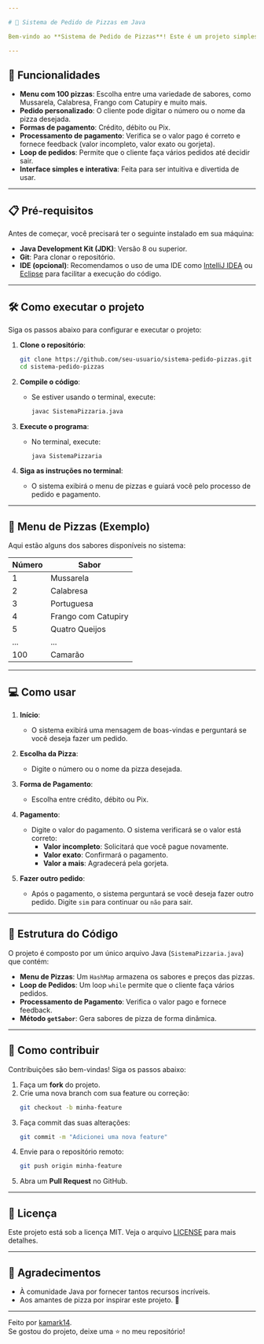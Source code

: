 ```yaml
---

# 🍕 Sistema de Pedido de Pizzas em Java

Bem-vindo ao **Sistema de Pedido de Pizzas**! Este é um projeto simples em Java que simula um sistema de pedidos de pizzas, onde os clientes podem escolher entre 100 sabores de pizza, selecionar a forma de pagamento e efetuar o pagamento. O sistema é interativo e fácil de usar, perfeito para praticar conceitos de programação em Java.

---
```


## 🚀 Funcionalidades

- **Menu com 100 pizzas**: Escolha entre uma variedade de sabores, como Mussarela, Calabresa, Frango com Catupiry e muito mais.
- **Pedido personalizado**: O cliente pode digitar o número ou o nome da pizza desejada.
- **Formas de pagamento**: Crédito, débito ou Pix.
- **Processamento de pagamento**: Verifica se o valor pago é correto e fornece feedback (valor incompleto, valor exato ou gorjeta).
- **Loop de pedidos**: Permite que o cliente faça vários pedidos até decidir sair.
- **Interface simples e interativa**: Feita para ser intuitiva e divertida de usar.

---

## 📋 Pré-requisitos

Antes de começar, você precisará ter o seguinte instalado em sua máquina:

- **Java Development Kit (JDK)**: Versão 8 ou superior.
- **Git**: Para clonar o repositório.
- **IDE (opcional)**: Recomendamos o uso de uma IDE como [IntelliJ IDEA](https://www.jetbrains.com/idea/) ou [Eclipse](https://www.eclipse.org/) para facilitar a execução do código.

---

## 🛠️ Como executar o projeto

Siga os passos abaixo para configurar e executar o projeto:

1. **Clone o repositório**:
   ```bash
   git clone https://github.com/seu-usuario/sistema-pedido-pizzas.git
   cd sistema-pedido-pizzas
   ```

2. **Compile o código**:
   - Se estiver usando o terminal, execute:
     ```bash
     javac SistemaPizzaria.java
     ```

3. **Execute o programa**:
   - No terminal, execute:
     ```bash
     java SistemaPizzaria
     ```

4. **Siga as instruções no terminal**:
   - O sistema exibirá o menu de pizzas e guiará você pelo processo de pedido e pagamento.

---

## 🍴 Menu de Pizzas (Exemplo)

Aqui estão alguns dos sabores disponíveis no sistema:

| Número | Sabor               |
|--------|---------------------|
| 1      | Mussarela           |
| 2      | Calabresa           |
| 3      | Portuguesa          |
| 4      | Frango com Catupiry |
| 5      | Quatro Queijos      |
| ...    | ...                 |
| 100    | Camarão             |

---

## 💻 Como usar

1. **Início**:
   - O sistema exibirá uma mensagem de boas-vindas e perguntará se você deseja fazer um pedido.

2. **Escolha da Pizza**:
   - Digite o número ou o nome da pizza desejada.

3. **Forma de Pagamento**:
   - Escolha entre crédito, débito ou Pix.

4. **Pagamento**:
   - Digite o valor do pagamento. O sistema verificará se o valor está correto:
     - **Valor incompleto**: Solicitará que você pague novamente.
     - **Valor exato**: Confirmará o pagamento.
     - **Valor a mais**: Agradecerá pela gorjeta.

5. **Fazer outro pedido**:
   - Após o pagamento, o sistema perguntará se você deseja fazer outro pedido. Digite `sim` para continuar ou `não` para sair.

---

## 🧩 Estrutura do Código

O projeto é composto por um único arquivo Java (`SistemaPizzaria.java`) que contém:

- **Menu de Pizzas**: Um `HashMap` armazena os sabores e preços das pizzas.
- **Loop de Pedidos**: Um loop `while` permite que o cliente faça vários pedidos.
- **Processamento de Pagamento**: Verifica o valor pago e fornece feedback.
- **Método `getSabor`**: Gera sabores de pizza de forma dinâmica.

---

## 🤝 Como contribuir

Contribuições são bem-vindas! Siga os passos abaixo:

1. Faça um **fork** do projeto.
2. Crie uma nova branch com sua feature ou correção:
   ```bash
   git checkout -b minha-feature
   ```
3. Faça commit das suas alterações:
   ```bash
   git commit -m "Adicionei uma nova feature"
   ```
4. Envie para o repositório remoto:
   ```bash
   git push origin minha-feature
   ```
5. Abra um **Pull Request** no GitHub.

---

## 📄 Licença

Este projeto está sob a licença MIT. Veja o arquivo [LICENSE](LICENSE) para mais detalhes.

---

## 🙏 Agradecimentos

- À comunidade Java por fornecer tantos recursos incríveis.
- Aos amantes de pizza por inspirar este projeto. 🍕

---

Feito por [kamark14](https://github.com/kamark14).  
Se gostou do projeto, deixe uma ⭐ no meu repositório!
